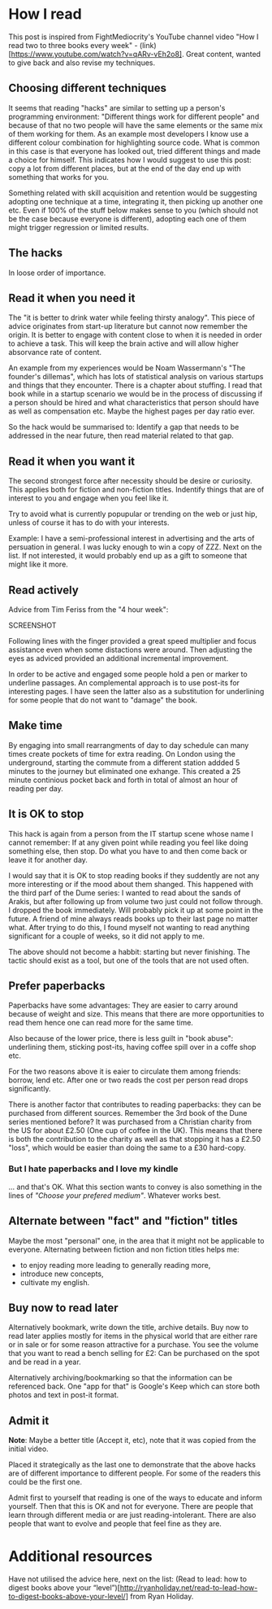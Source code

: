 # How I read

This post is inspired from FightMediocrity's YouTube channel video
"How I read two to three books every week" - 
(link)[https://www.youtube.com/watch?v=qARv-vEh2o8]. Great content, wanted to
give back and also revise my techniques.

## Choosing different techniques

It seems that reading "hacks" are similar to setting up a person's programming
environment: "Different things work for different people" and because of that
no two people will have the same elements or the same mix of them working for
them. As an example most developers I know use a different colour combination
for highlighting source code. What is common in this case is that everyone
has looked out, tried different things and made a choice for himself. This
indicates how I would suggest to use this post: copy a lot from different
places, but at the end of the day end up with something that works for you.

Something related with skill acquisition and retention would be suggesting
adopting one technique at a time, integrating it, then picking up another one
etc. Even if 100% of the stuff below makes sense to you (which should not be
the case because everyone is different), adopting each one of them might
trigger regression or limited results.

## The hacks

In loose order of importance.

## Read it when you need it

The "it is better to drink water while feeling thirsty analogy". This piece of
advice originates from start-up literature but cannot now remember the origin.
It is better to engage with content close to when it is needed in order to
achieve a task. This will keep the brain active and will allow higher
absorvance rate of content.

An example from my experiences would be Noam Wassermann's "The founder's
dillemas", which has lots of statistical analysis on various startups and
things that they encounter. There is a chapter about stuffing. I read that book
while in a startup scenario we would be in the process of discussing if a
person should be hired and what characteristics that person should have as well
as compensation etc. Maybe the highest pages per day ratio ever.

So the hack would be summarised to: Identify a gap that needs to be addressed
in the near future, then read material related to that gap.

## Read it when you want it

The second strongest force after necessity should be desire or curiosity. This
applies both for fiction and non-fiction titles. Indentify things that are of
interest to you and engage when you feel like it.

Try to avoid what is currently popupular or trending on the web or just hip,
unless of course it has to do with your interests.

Example: I have a semi-professional interest in advertising and the arts of
persuation in general. I was lucky enough to win a copy of ZZZ. Next on the
list. If not interested, it would probably end up as a gift to someone that
might like it more.

## Read actively

Advice from Tim Feriss from the "4 hour week":

SCREENSHOT

Following lines with the finger provided a great speed multiplier and focus
assistance even when some distactions were around. Then adjusting the eyes
as adviced provided an additional incremental improvement.

In order to be active and engaged some people hold a pen or marker to underline
passages. An complemental approach is to use post-its for interesting pages.
I have seen the latter also as a substitution for underlining for some people
that do not want to "damage" the book.

## Make time

By engaging into small rearrangments of day to day schedule can many times
create pockets of time for extra reading. On London using the underground,
starting the commute from a different station addded 5 minutes to the journey
but eliminated one exhange. This created a 25 minute continious pocket back
and forth in total of almost an hour of reading per day.

## It is OK to stop

This hack is again from a person from the IT startup scene whose name I cannot
remember: If at any given point while reading you feel like doing something
else, then stop. Do what you have to and then come back or leave it for another
day.

I would say that it is OK to stop reading books if they suddently are not
any more interesting or if the mood about them shanged. This happened with the
third parf of the Dume series: I wanted to read about the sands of Arakis,
but after following up from volume two just could not follow through. I dropped
the book immediately.  Will probably pick it up at some point in the future.
A friend of mine always reads books up to their last page no matter what. After
trying to do this, I found myself not wanting to read anything significant for
a couple of weeks, so it did not apply to me.

The above should not become a habbit: starting but never finishing. The tactic
should exist as a tool, but one of the tools that are not used often.

## Prefer paperbacks

Paperbacks have some advantages: They are easier to carry around because of 
weight and size. This means that there are more opportunities to read them
hence one can read more for the same time.

Also because of the lower price, there is less guilt in "book abuse":
underlining them, sticking post-its, having coffee spill over in a coffe shop
etc.

For the two reasons above it is eaier to circulate them among friends: borrow,
lend etc. After one or two reads the cost per person read drops significantly.

There is another factor that contributes to reading paperbacks: they can be
purchased from different sources. Remember the 3rd book of the Dune series
mentioned before? It was purchased from a Christian charity from the US for
about £2.50 (One cup of coffee in the UK). This means that there is both the
contribution to the charity as well as that stopping it has a £2.50 "loss",
which would be easier than doing the same to a £30 hard-copy.

### But I hate paperbacks and I love my kindle

... and that's OK. What this section wants to convey is also something in the
lines of *"Choose your prefered medium"*. Whatever works best.

## Alternate between "fact" and "fiction" titles

Maybe the most "personal" one, in the area that it might not be applicable to
everyone. Alternating between fiction and non fiction titles helps me:

* to enjoy reading more leading to generally reading more,
* introduce new concepts,
* cultivate my english.

## Buy now to read later

Alternatively bookmark, write down the title, archive details.
Buy now to read later applies mostly for items in the physical world that are
either rare or in sale or for some reason attractive for a purchase. You see
the volume that you want to read a bench selling for £2: Can be purchased on
the spot and be read in a year.

Alternatively archiving/bookmarking so that the information can be referenced
back. One "app for that" is Google's Keep which can store both photos and
text in post-it format.

## Admit it
**Note**: Maybe a better title (Accept it, etc), note that it was copied from the initial video.

Placed it strategically as the last one to demonstrate that the above hacks
are of different importance to different people. For some of the readers this
could be the first one.

Admit first to yourself that reading is one of the ways to educate and inform
yourself. Then that this is OK and not for everyone. There are people that
learn through different media or are just reading-intolerant. There are also
people that want to evolve and people that feel fine as they are.

# Additional resources

Have not utilised the advice here, next on the list:
(Read to lead: how to digest books above your “level”)[http://ryanholiday.net/read-to-lead-how-to-digest-books-above-your-level/] from Ryan Holiday.

